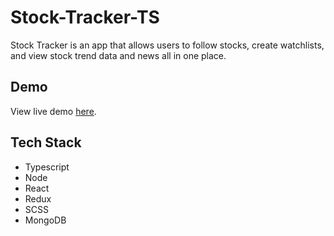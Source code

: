 # Stock-Tracker-TS

Stock Tracker is an app that allows users to follow stocks, create watchlists, and view stock trend data and news all in one place. 

## Demo

View live demo [here](https://doanja-stock-tracker-ts.herokuapp.com/).

## Tech Stack

- Typescript
- Node
- React
- Redux
- SCSS
- MongoDB
